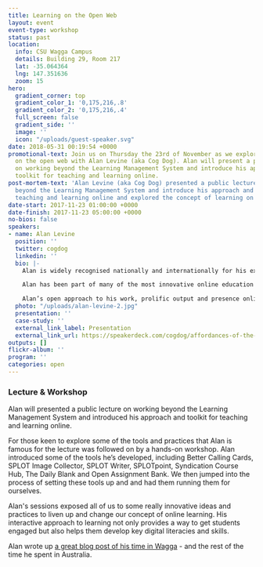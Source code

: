 ```yaml
---
title: Learning on the Open Web
layout: event
event-type: workshop
status: past
location:
  info: CSU Wagga Campus
  details: Building 29, Room 217
  lat: -35.064364
  lng: 147.351636
  zoom: 15
hero:
  gradient_corner: top
  gradient_color_1: '0,175,216,.8'
  gradient_color_2: '0,175,216,.4'
  full_screen: false
  gradient_side: ''
  image: ''
  icon: "/uploads/guest-speaker.svg"
date: 2018-05-31 00:19:54 +0000
promotional-text: Join us on Thursday the 23rd of November as we explore learning
  on the open web with Alan Levine (aka Cog Dog). Alan will present a public lecture
  on working beyond the Learning Management System and introduce his approach and
  toolkit for teaching and learning online.
post-mortem-text: 'Alan Levine (aka Cog Dog) presented a public lecture on working
  beyond the Learning Management System and introduce his approach and toolkit for
  teaching and learning online and explored the concept of learning on the open web. '
date-start: 2017-11-23 01:00:00 +0000
date-finish: 2017-11-23 05:00:00 +0000
no-bios: false
speakers:
- name: Alan Levine
  position: ''
  twitter: cogdog
  linkedin: ''
  bio: |-
    Alan is widely recognised nationally and internationally for his expertise in the application of new technologies to educational environments that challenge practices, possibilities and expectations of teachers and learners alike. A pioneer on the web in the 1990s and an early proponent of blogs and RSS, Alan has shared his ideas and discoveries at [CogDogBlo](http://cogdogblog.com/)g since 2003.

    Alan has been part of many of the most innovative online education projects, not only teaching into them, but developing the tools and technologies that underpin them. From the [DS106 Assignment Bank](http://assignments.ds106.us/), [Flickr CC Attribution Helper](http://cogdogblog.com/flickr-cc-helper/), [Connected Courses](http://connectedcourses.net/) and [SPLOT](http://splot.ca/)s. Alan has developed some of the tools that have changed the way many people can, and do, learn online.

    Alan’s open approach to his work, prolific output and presence online has meant that he has a huge following of colleagues (and fans) that deeply respect his work, process and contribution to the web.
  photo: "/uploads/alan-levine-2.jpg"
  presentation: ''
  case-study: ''
  external_link_label: Presentation
  external_link_url: https://speakerdeck.com/cogdog/affordances-of-the-open-web-1
outputs: []
flickr-album: ''
program: ''
categories: open
---
```

### Lecture & Workshop

Alan will presented a public lecture on working beyond the Learning Management System and introduced his approach and toolkit for teaching and learning online.

For those keen to explore some of the tools and practices that Alan is famous for the lecture was followed on by a hands-on workshop. Alan introduced some of the tools he’s developed, including Better Calling Cards, SPLOT Image Collector, SPLOT Writer, SPLOTpoint, Syndication Course Hub, The Daily Blank and Open Assignment Bank. We then jumped into the process of setting these tools up and and had them running them for ourselves.

Alan's sessions exposed all of us to some really innovative ideas and practices to liven up and change our concept of online learning. His interactive approach to learning not only provides a way to get students engaged but also helps them develop key digital literacies and skills.

Alan wrote up [a great blog post of his time in Wagga](https://cogdogroo.wordpress.com/2017/12/26/wagga-days/) - and the rest of the time he spent in Australia.
